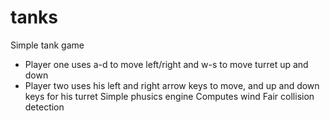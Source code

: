 # tanks
Simple tank game
- Player one uses a-d to move left/right and w-s to move turret up and down
- Player two uses his left and right arrow keys to move, and up and down keys for his turret
Simple phusics engine 
Computes wind
Fair collision detection
